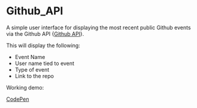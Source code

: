 # Github_API

A simple user interface for displaying the most recent public Github events via the Github API {[Github API](https://api.github.com/events)}.

This will display the following:
* Event Name
* User name tied to event
* Type of event
* Link to the repo

Working demo:

[CodePen](http://codepen.io/MCatha/full/JbxoBM/)
